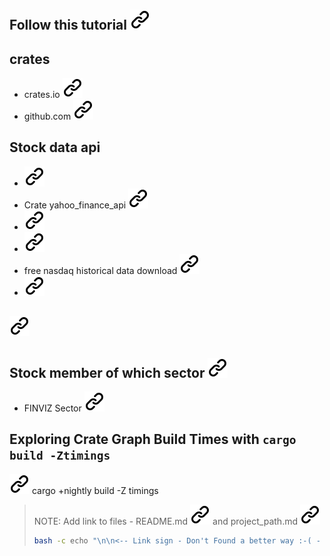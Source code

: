 #

## Follow this tutorial [![alt text][1]](https://bernardo.shippedbrain.com/rust_process_and_download_stock_data/)

## crates

- crates.io  [![alt text][1]](https://crates.io/crates/yahoo_finance_api)
- github.com [![alt text][1]](https://github.com/xemwebe/yahoo_finance_api)

## Stock data api

- [![alt text][1]](https://github.com/xemwebe/yahoo_finance_api/blob/master/Cargo.toml)
- Crate yahoo_finance_api [![alt text][1]](https://docs.rs/yahoo_finance_api/latest/yahoo_finance_api/)
- [![alt text][1]](https://crates.io/crates/yahoo_finance_api)
- [![alt text][1]](https://www.nasdaq.com/market-activity/stocks/trex/historical?page=1&rows_per_page=10&timeline=y5)
- free nasdaq historical data download [![alt text][1]](https://duckduckgo.com/?q=free+nasdaq+historical+data+download&t=euandroid&ia=web)
- [![alt text][1]](https://docs.rs/rust_decimal/latest/rust_decimal/)

## [![alt text][1]](https://github.com/rust-lang/cargo/blob/master/src/doc/src/reference/build-scripts.md)

## Stock member of which sector [![alt text][1]]( https://www.schwabassetmanagement.com/story/what-are-stock-sectors)

- FINVIZ Sector [![alt text][1]](https://finviz.com/groups.ashx)

## Exploring Crate Graph Build Times with `cargo build -Ztimings`
<!-- keep the format -->
[![alt text][1]](https://internals.rust-lang.org/t/exploring-crate-graph-build-times-with-cargo-build-ztimings/10975)
cargo +nightly build -Z timings

>NOTE:
>Add link to files - README.md [![alt text][1]](./README.md) and project_path.md [![alt text][1]](./project_path.md)
><!-- -->
>```bash <!-- markdownlint-disable-line code-block-style -->
> bash -c echo "\n\n<-- Link sign - Don't Found a better way :-( - You know a better method? - send me a email --> \n\n[1]: ./img/link_symbol.svg"  >> ./README.md
>```
<!-- keep the format -->
<!-- make folder and download the link sign vai curl -->
<!-- mkdir -p img && curl --create-dirs --output-dir img -O  "https://raw.githubusercontent.com/MathiasStadler/link_symbol_svg/refs/heads/main/link_symbol.svg"-->
<!-- Link sign - Don't Found a better way :-( - You know a better method? - send me a email -->
[1]: ./img/link_symbol.svg
<!-- keep the format -->